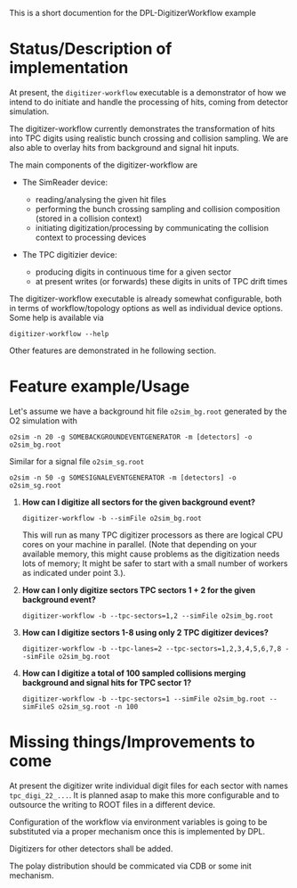 This is a short documention for the DPL-DigitizerWorkflow example

# Status/Description of implementation

At present, the `digitizer-workflow` executable is a demonstrator of
how we intend to do initiate and handle the processing of hits, coming from detector simulation.

The digitizer-workflow currently demonstrates the transformation of hits into TPC digits using
realistic bunch crossing and collision sampling. We are also able to overlay hits from background and signal hit inputs.

The main components of the digitizer-workflow are

* The SimReader device:
  - reading/analysing the given hit files
  - performing the bunch crossing sampling and collision composition (stored in a collision context)
  - initiating digitization/processing by communicating the collision context to processing devices
  
* The TPC digitizier device:
  - producing digits in continuous time for a given sector
  - at present writes (or forwards) these digits in units of TPC drift times

The digitizer-workflow executable is already somewhat configurable, both in terms of
workflow/topology options as well as individual device options. Some help is available
via
```
digitizer-workflow --help
```
Other features are demonstrated in he following section.

# Feature example/Usage

Let's assume we have a background hit file `o2sim_bg.root` generated
by the O2 simulation with
```
o2sim -n 20 -g SOMEBACKGROUNDEVENTGENERATOR -m [detectors] -o o2sim_bg.root
```

Similar for a signal file `o2sim_sg.root`
```
o2sim -n 50 -g SOMESIGNALEVENTGENERATOR -m [detectors] -o o2sim_sg.root
```

1. **How can I digitize all sectors for the given background event?**
   ```
   digitizer-workflow -b --simFile o2sim_bg.root
   ```
   This will run as many TPC digitizer processors as there are logical CPU cores on your machine in parallel.
   (Note that depending on your available memory, this might cause problems as the digitization needs lots of memory; It might be safer to start with a small number of workers as indicated under point 3.).

2. **How can I only digitize sectors TPC sectors 1 + 2 for the given background event?**
   ```
   digitizer-workflow -b --tpc-sectors=1,2 --simFile o2sim_bg.root
   ```

3. **How can I digitize sectors 1-8 using only 2 TPC digitizer devices?**
   ```
   digitizer-workflow -b --tpc-lanes=2 --tpc-sectors=1,2,3,4,5,6,7,8 --simFile o2sim_bg.root
   ```

4. **How can I digitize a total of 100 sampled collisions merging background and signal hits for TPC sector 1?**
   ```
   digitizer-workflow -b --tpc-sectors=1 --simFile o2sim_bg.root --simFileS o2sim_sg.root -n 100
   ```

# Missing things/Improvements to come

At present the digitizer write individual digit files for each sector with names `tpc_digi_22_...`.
It is planned asap to make this more configurable and to outsource the writing to ROOT files in a different device.

Configuration of the workflow via environment variables is going to be substituted via a proper mechanism once this
is implemented by DPL.

Digitizers for other detectors shall be added.

The polay distribution should be commicated via CDB or some init mechanism.
